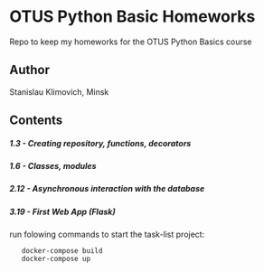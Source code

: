 # OTUS Python Basic Homeworks
Repo to keep my homeworks for the OTUS Python Basics course

## Author
Stanislau Klimovich, Minsk

## Contents

##### 1.3 - Creating repository, functions, decorators
##### 1.6 - Classes, modules
##### 2.12 - Asynchronous interaction with the database
##### 3.19 - First Web App (Flask)
run folowing commands to start the task-list project:
 ```
    docker-compose build 
    docker-compose up
```  
